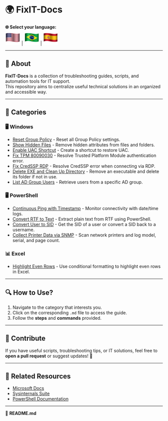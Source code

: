 # 🌍 FixIT-Docs

**🌐 Select your language:**  
[![English](./assets/flags/enus.png)](./README.md) | [![Português](./assets/flags/ptbr.png)](./README.ptbr.md) | [![Español](./assets/flags/es.png)](./README.es.md)

---

## 📌 About  
**FixIT-Docs** is a collection of troubleshooting guides, scripts, and automation tools for IT support.  
This repository aims to centralize useful technical solutions in an organized and accessible way.  

---

## 📂 Categories  

### 🖥️ Windows
- [Reset Group Policy](./Windows/reset-group-policy.md) - Reset all Group Policy settings.
- [Show Hidden Files](./Windows/show-hidden-files.md) - Remove hidden attributes from files and folders.
- [Enable UAC Shortcut](./Windows/enable-uac-shortcut.md) - Create a shortcut to restore UAC.
- [Fix TPM 80090030](./Windows/fix-tpm-80090030.md) - Resolve Trusted Platform Module authentication error.
- [Fix CredSSP RDP](./Windows/fix-credssp-rdp.md) - Resolve CredSSP error when connecting via RDP.
- [Delete EXE and Clean Up Directory](./Windows/delete-exe-cleanup.md) - Remove an executable and delete its folder if not in use.
- [List AD Group Users](./Windows/list-ad-group-users.md) - Retrieve users from a specific AD group.

### 🖥️ PowerShell
- [Continuous Ping with Timestamp](./Powershell/continuous-ping-log.md) - Monitor connectivity with date/time logs.
- [Convert RTF to Text](./Powershell/convert-rtf-text.md) - Extract plain text from RTF using PowerShell.
- [Convert User to SID](./Powershell/convert-user-sid.md) - Get the SID of a user or convert a SID back to a username.
- [Collect Printer Data via SNMP](./Powershell/snmp-printer-inventory.md) - Scan network printers and log model, serial, and page count.

### 📊 Excel
- [Highlight Even Rows](./Excel/excel-even-rows.md) - Use conditional formatting to highlight even rows in Excel.

---

## 🔍 How to Use?  
1. Navigate to the category that interests you.  
2. Click on the corresponding `.md` file to access the guide.  
3. Follow the **steps** and **commands** provided.  

---

## 📢 Contribute  
If you have useful scripts, troubleshooting tips, or IT solutions, feel free to **open a pull request** or suggest updates! 🚀  

---

## 🔗 Related Resources  
- [Microsoft Docs](https://docs.microsoft.com/)  
- [Sysinternals Suite](https://docs.microsoft.com/en-us/sysinternals/)  
- [PowerShell Documentation](https://docs.microsoft.com/en-us/powershell/)  

---

📂 **README.md**